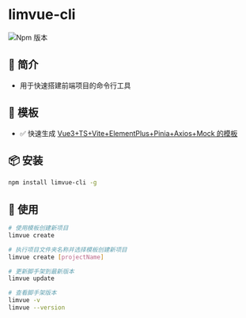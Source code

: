 # limvue-cli

![Npm 版本](https://img.shields.io/badge/dawei-cli_v0.0.1-green)

## 📖 简介

- 用于快速搭建前端项目的命令行工具

## 📕 模板

- ✅ 快速生成 [Vue3+TS+Vite+ElementPlus+Pinia+Axios+Mock 的模板](https://github.com/17620975378/admin-pro-template)

## 📦 安装

```bash
npm install limvue-cli -g
```

## 🚩 使用

```bash
# 使用模板创建新项目
limvue create

# 执行项目文件夹名称并选择模板创建新项目
limvue create [projectName]

# 更新脚手架到最新版本
limvue update

# 查看脚手架版本
limvue -v
limvue --version

```
